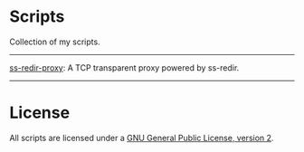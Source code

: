 # Scripts

Collection of my scripts.

---

[ss-redir-proxy](ss-redir-proxy): A TCP transparent proxy powered by ss-redir.

---

# License

All scripts are licensed under a [GNU General Public License, version 2][license].

[license]: https://www.gnu.org/licenses/old-licenses/gpl-2.0.en.html
